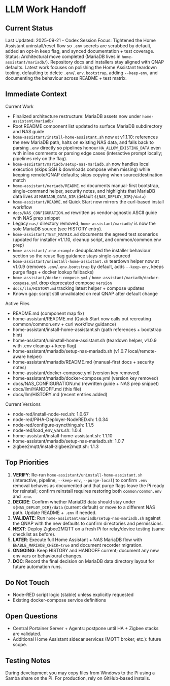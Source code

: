 # LLM Work Handoff

## Current Status

Last Updated: 2025-09-21 - Codex
Session Focus: Tightened the Home Assistant uninstall/reset flow so `.env` secrets are scrubbed by default, added an opt-in keep flag, and synced documentation + test coverage.
Status: Architectural move completed (MariaDB lives in `home-assistant/mariadb/`). Repository docs and installers stay aligned with QNAP defaults. Latest work focuses on polishing the Home Assistant teardown tooling, defaulting to delete `.env`/`.env.bootstrap`, adding `--keep-env`, and documenting the behaviour across README + test matrix.

## Immediate Context

Current Work
- Finalized architecture restructure: MariaDB assets now under `home-assistant/mariadb/`
- Root README component list updated to surface MariaDB subdirectory and NAS guide
- `home-assistant/install-home-assistant.sh` now at v1.1.10: references the new MariaDB path, halts on existing NAS data, and falls back to parsing `.env` directly so pipelines honour `HA_ALLOW_EXISTING_DATA` even with inline comments or parsing edge cases (interactive prompt locally; pipelines rely on the flag).
- `home-assistant/mariadb/setup-nas-mariadb.sh` now handles local execution (skips SSH & downloads compose when missing) while keeping remote/QNAP defaults; skips copying when source/destination match
- `home-assistant/mariadb/README.md` documents manual-first bootstrap, single-command helper, security notes, and highlights that MariaDB data lives at `MARIADB_DATA_DIR` (default `${NAS_DEPLOY_DIR}/data`)
- `home-assistant/README.md` Quick Start now mirrors the curl-based install workflow
- `docs/NAS_CONFIGURATION.md` rewritten as vendor-agnostic ASCII guide with NAS prep snippet
- Legacy `nas/` directory removed; `home-assistant/mariadb/` is now the sole MariaDB source (see HISTORY entry).
- `home-assistant/TEST_MATRIX.md` documents the agreed test scenarios (updated for installer v1.1.10, cleanup script, and common/common.env prep)
- `home-assistant/.env.example` deduplicated the installer behaviour section so the reuse flag guidance stays single-sourced
- `home-assistant/uninstall-home-assistant.sh` teardown helper now at v1.0.9 (removes `.env`/`.env.bootstrap` by default, adds `--keep-env`, keeps purge flags + docker lookup fallbacks)
- `home-assistant/docker-compose.yml` / `home-assistant/mariadb/docker-compose.yml` drop deprecated compose `version`
- `docs/llm/HISTORY.md` tracking latest helper + compose updates
- Known gap: script still unvalidated on real QNAP after default change

Active Files
- README.md (component map fix)
- home-assistant/README.md (Quick Start now calls out recreating common/common.env + curl workflow guidance)
- home-assistant/install-home-assistant.sh (path references + bootstrap hint)
- home-assistant/uninstall-home-assistant.sh (teardown helper, v1.0.9 with .env cleanup + keep flag)
- home-assistant/mariadb/setup-nas-mariadb.sh (v1.0.7 local/remote-aware helper)
- home-assistant/mariadb/README.md (manual-first docs + security notes)
- home-assistant/docker-compose.yml (version key removed)
- home-assistant/mariadb/docker-compose.yml (version key removed)
- docs/NAS_CONFIGURATION.md (rewritten guide + NAS prep snippet)
- docs/llm/HANDOFF.md (this file)
- docs/llm/HISTORY.md (recent entries added)

Current Versions
- node-red/install-node-red.sh: 1.0.67
- node-red/PiHA-Deployer-NodeRED.sh: 1.0.34
- node-red/configure-syncthing.sh: 1.1.5
- node-red/load_env_vars.sh: 1.0.4
- home-assistant/install-home-assistant.sh: 1.1.10
- home-assistant/mariadb/setup-nas-mariadb.sh: 1.0.7
- zigbee2mqtt/install-zigbee2mqtt.sh: 1.1.3

## Top Priorities

1) **VERIFY**: Re-run `home-assistant/uninstall-home-assistant.sh` (interactive, pipeline, `--keep-env`, `--purge-local`) to confirm `.env` removal behaves as documented and that purge flags leave the Pi ready for reinstall; confirm reinstall requires restoring both `common/common.env` and `.env`.
2) **DECIDE**: Confirm whether MariaDB data should stay under `${NAS_DEPLOY_DIR}/data` (current default) or move to a different NAS path. Update README + `.env` if needed.
3) **VALIDATE**: Run `home-assistant/mariadb/setup-nas-mariadb.sh` against the QNAP with the new defaults to confirm directories and permissions.
4) **NEXT**: Deploy Zigbee2MQTT on a fresh Pi for relay/device testing (same checklist as before).
5) **LATER**: Execute full Home Assistant + NAS MariaDB flow with `ENABLE_MARIADB_CHECK=true` and document recorder migration.
6) **ONGOING**: Keep HISTORY and HANDOFF current; document any new env vars or behavioural changes.
7) **DOC**: Record the final decision on MariaDB data directory layout for future automation runs.

## Do Not Touch

- Node-RED script logic (stable) unless explicitly requested
- Existing docker-compose service definitions

## Open Questions

- Central Portainer Server + Agents: postpone until HA + Zigbee stacks are validated.
- Additional Home Assistant sidecar services (MQTT broker, etc.): future scope.

## Testing Notes

During development you may copy files from Windows to the Pi using a Samba share on the Pi. For production, rely on GitHub-based installs.

